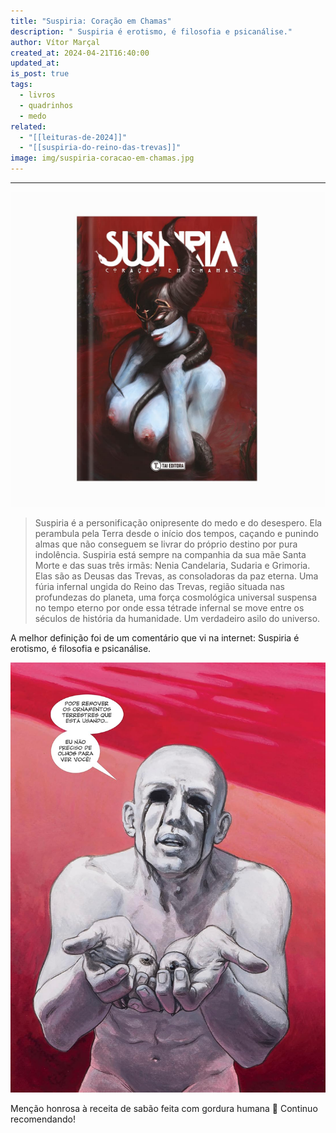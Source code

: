 ```yaml
---
title: "Suspiria: Coração em Chamas"
description: " Suspiria é erotismo, é filosofia e psicanálise."
author: Vítor Marçal
created_at: 2024-04-21T16:40:00
updated_at: 
is_post: true
tags:
  - livros
  - quadrinhos
  - medo
related:
  - "[[leituras-de-2024]]"
  - "[[suspiria-do-reino-das-trevas]]"
image: img/suspiria-coracao-em-chamas.jpg
---
```

----

![suspiria-coracao-em-chamas](img/suspiria-coracao-em-chamas.jpg)

> Suspiria é a personificação onipresente do medo e do desespero. Ela perambula pela Terra desde o início dos tempos, caçando e punindo almas que não conseguem se livrar do próprio destino por pura indolência. Suspiria está sempre na companhia da sua mãe Santa Morte e das suas três irmãs: Nenia Candelaria, Sudaria e Grimoria. Elas são as Deusas das Trevas, as consoladoras da paz eterna. Uma fúria infernal ungida do Reino das Trevas, região situada nas profundezas do planeta, uma força cosmológica universal suspensa no tempo eterno por onde essa tétrade infernal se move entre os séculos de história da humanidade. Um verdadeiro asilo do universo.

A melhor definição foi de um comentário que vi na internet: Suspiria é erotismo, é filosofia e psicanálise.

![suspiria-coracao-em-chamas](img/suspiria-coracao-em-chamas-2.jpg)

Menção honrosa à receita de sabão feita com gordura humana 🫣
Continuo recomendando!